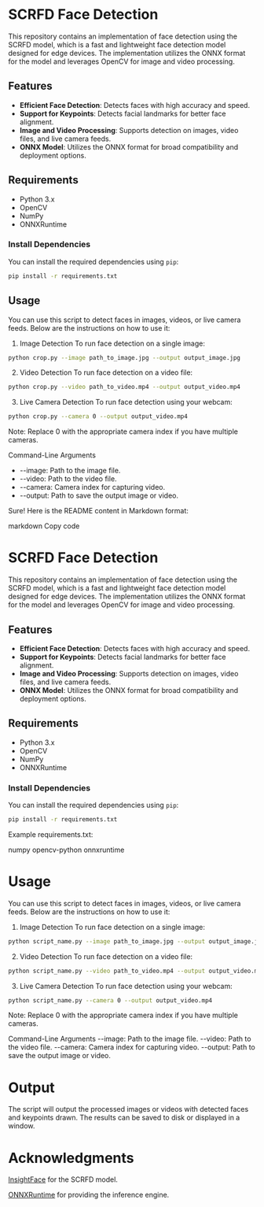 # SCRFD Face Detection

This repository contains an implementation of face detection using the SCRFD model, which is a fast and lightweight face detection model designed for edge devices. The implementation utilizes the ONNX format for the model and leverages OpenCV for image and video processing.

## Features

- **Efficient Face Detection**: Detects faces with high accuracy and speed.
- **Support for Keypoints**: Detects facial landmarks for better face alignment.
- **Image and Video Processing**: Supports detection on images, video files, and live camera feeds.
- **ONNX Model**: Utilizes the ONNX format for broad compatibility and deployment options.

## Requirements

- Python 3.x
- OpenCV
- NumPy
- ONNXRuntime

### Install Dependencies

You can install the required dependencies using `pip`:

```bash
pip install -r requirements.txt
```
## Usage
You can use this script to detect faces in images, videos, or live camera feeds. Below are the instructions on how to use it:

1. Image Detection
To run face detection on a single image:

```bash
python crop.py --image path_to_image.jpg --output output_image.jpg
```
2. Video Detection
To run face detection on a video file:

```bash
python crop.py --video path_to_video.mp4 --output output_video.mp4
```
3. Live Camera Detection
To run face detection using your webcam:

```bash
python crop.py --camera 0 --output output_video.mp4
```
Note: Replace 0 with the appropriate camera index if you have multiple cameras.

Command-Line Arguments
- --image: Path to the image file.
- --video: Path to the video file.
- --camera: Camera index for capturing video.
- --output: Path to save the output image or video.

Sure! Here is the README content in Markdown format:

markdown
Copy code
# SCRFD Face Detection

This repository contains an implementation of face detection using the SCRFD model, which is a fast and lightweight face detection model designed for edge devices. The implementation utilizes the ONNX format for the model and leverages OpenCV for image and video processing.

## Features

- **Efficient Face Detection**: Detects faces with high accuracy and speed.
- **Support for Keypoints**: Detects facial landmarks for better face alignment.
- **Image and Video Processing**: Supports detection on images, video files, and live camera feeds.
- **ONNX Model**: Utilizes the ONNX format for broad compatibility and deployment options.

## Requirements

- Python 3.x
- OpenCV
- NumPy
- ONNXRuntime

### Install Dependencies

You can install the required dependencies using `pip`:

```bash
pip install -r requirements.txt
```
Example requirements.txt:

numpy
opencv-python
onnxruntime
# Usage
You can use this script to detect faces in images, videos, or live camera feeds. Below are the instructions on how to use it:

1. Image Detection
To run face detection on a single image:

```bash
python script_name.py --image path_to_image.jpg --output output_image.jpg
```
2. Video Detection
To run face detection on a video file:

```bash
python script_name.py --video path_to_video.mp4 --output output_video.mp4
```
3. Live Camera Detection
To run face detection using your webcam:

```bash
python script_name.py --camera 0 --output output_video.mp4
```
Note: Replace 0 with the appropriate camera index if you have multiple cameras.

Command-Line Arguments
--image: Path to the image file.
--video: Path to the video file.
--camera: Camera index for capturing video.
--output: Path to save the output image or video.
# Output
The script will output the processed images or videos with detected faces and keypoints drawn. The results can be saved to disk or displayed in a window.

# Acknowledgments
[InsightFace](https://github.com/deepinsight/insightface) for the SCRFD model.

[ONNXRuntime](https://github.com/microsoft/onnxruntime) for providing the inference engine.
